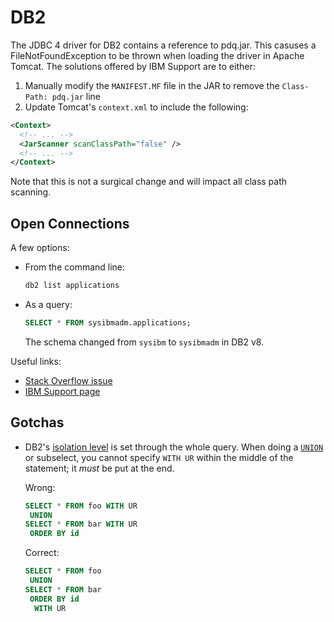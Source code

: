 # DB2

The JDBC 4 driver for DB2 contains a reference to pdq.jar. This casuses a
FileNotFoundException to be thrown when loading the driver in Apache Tomcat. The
solutions offered by IBM Support are to either:
1. Manually modify the `MANIFEST.MF` file in the JAR to remove the `Class-Path:
   pdq.jar` line
2. Update Tomcat's `context.xml` to include the following:
  ```xml
  <Context>
    <!-- ... -->
    <JarScanner scanClassPath="false" />
    <!-- ... -->
  </Context>
  ```
  Note that this is not a surgical change and will impact all class path scanning.

## Open Connections

A few options:
- From the command line:
  ```bash
  db2 list applications
  ```
- As a query:
  ```sql
  SELECT * FROM sysibmadm.applications;
  ```
  The schema changed from `sysibm` to `sysibmadm` in DB2 v8.

Useful links:
- [Stack Overflow issue](https://stackoverflow.com/q/46367851)
- [IBM Support
  page](https://www.ibm.com/support/pages/javaiofilenotfoundexception-thrown-apache-tomcat-application-server-ibm-data-server-driver-jdbc-and-sqlj)

## Gotchas

- DB2's [isolation
  level](https://www.ibm.com/docs/en/db2/11.5?topic=issues-isolation-levels) is
  set through the whole query. When doing a
  [`UNION`](https://www.ibm.com/docs/en/db2/11.5?topic=operators-union-operator)
  or subselect, you cannot specify `WITH UR` within the middle of the statement;
  it _must_ be put at the end.

  Wrong:
  ```sql 
  SELECT * FROM foo WITH UR
   UNION
  SELECT * FROM bar WITH UR
   ORDER BY id
  ```

  Correct:
  ```sql 
  SELECT * FROM foo
   UNION
  SELECT * FROM bar
   ORDER BY id
    WITH UR
  ```
